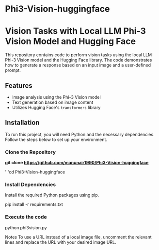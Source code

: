 # Phi3-Vision-huggingface

# Vision Tasks with Local LLM Phi-3 Vision Model and Hugging Face

This repository contains code to perform vision tasks using the local LLM Phi-3 Vision model and the Hugging Face library. The code demonstrates how to generate a response based on an input image and a user-defined prompt.

## Features

- Image analysis using the Phi-3 Vision model
- Text generation based on image content
- Utilizes Hugging Face's `transformers` library

## Installation

To run this project, you will need Python and the necessary dependencies. Follow the steps below to set up your environment.

### Clone the Repository

**git clone https://github.com/manunair1990/Phi3-Vision-huggingface**

'''cd Phi3-Vision-huggingface

### Install Dependencies

Install the required Python packages using pip.

pip install -r requirements.txt

### Execute the code

python phi3vision.py

Notes
To use a URL instead of a local image file, uncomment the relevant lines and replace the URL with your desired image URL.
